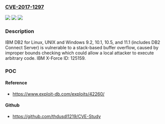 ### [CVE-2017-1297](https://cve.mitre.org/cgi-bin/cvename.cgi?name=CVE-2017-1297)
![](https://img.shields.io/static/v1?label=Product&message=DB2%20for%20Linux%2C%20UNIX%20and%20Windows&color=blue)
![](https://img.shields.io/static/v1?label=Version&message=n%2Fa&color=blue)
![](https://img.shields.io/static/v1?label=Vulnerability&message=Gain%20Privileges&color=brighgreen)

### Description

IBM DB2 for Linux, UNIX and Windows 9.2, 10.1, 10.5, and 11.1 (includes DB2 Connect Server) is vulnerable to a stack-based buffer overflow, caused by improper bounds checking which could allow a local attacker to execute arbitrary code. IBM X-Force ID: 125159.

### POC

#### Reference
- https://www.exploit-db.com/exploits/42260/

#### Github
- https://github.com/thdusdl1219/CVE-Study

